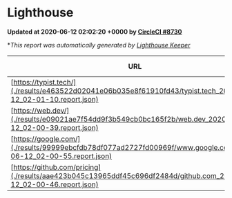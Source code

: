 
# Lighthouse

**Updated at 2020-06-12 02:02:20 +0000 by [CircleCI #8730](https://circleci.com/gh/ItinerisLtd/lighthouse-keeper-example/8730)**

**This report was automatically generated by [Lighthouse Keeper](https://github.com/itinerisltd/lighthouse-keeper)*

| URL | Performance | Accessibility | Best Practices | SEO | PWA | Updated At |
| --- | --- | --- | --- | --- | --- | --- |
| [https://typist.tech/](./results/e463522d02041e06b035e8f61910fd43/typist.tech_2020-06-12_02-01-10.report.json) | 0.88 | 0.92 | 0.92 | 0.99 | 0.57 | 2020-06-12T02:01:10.324Z |
| [https://web.dev/](./results/e09021ae7f54dd9f3b549cb0bc165f2b/web.dev_2020-06-12_02-00-39.report.json) | 0.92 | 1 | 1 | 0.99 | 0.96 | 2020-06-12T02:00:39.748Z |
| [https://google.com/](./results/99999ebcfdb78df077ad2727fd00969f/www.google.com_2020-06-12_02-00-55.report.json) | 0.94 | 0.9 | 1 | 0.92 | 0.54 | 2020-06-12T02:00:55.159Z |
| [https://github.com/pricing](./results/aae423b045c13965ddf45c696df2484d/github.com_2020-06-12_02-00-46.report.json) | 0.62 | 0.96 | 1 | 1 | 0.54 | 2020-06-12T02:00:46.979Z |
